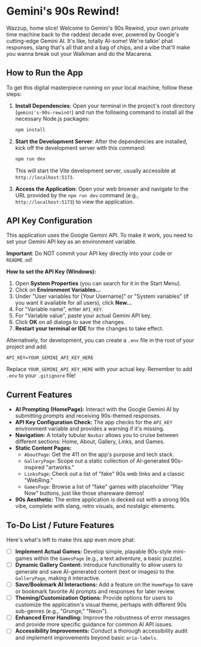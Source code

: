 # Gemini's 90s Rewind!

Wazzup, home slice! Welcome to Gemini's 90s Rewind, your own private time machine back to the raddest decade ever, powered by Google's cutting-edge Gemini AI. It's like, totally AI-some! We're talkin' phat responses, slang that's all that and a bag of chips, and a vibe that'll make you wanna break out your Walkman and do the Macarena.

## How to Run the App

To get this digital masterpiece running on your local machine, follow these steps:

1.  **Install Dependencies**:
    Open your terminal in the project's root directory (`gemini's-90s-rewind!`) and run the following command to install all the necessary Node.js packages:
    ```bash
    npm install
    ```

2.  **Start the Development Server**:
    After the dependencies are installed, kick off the development server with this command:
    ```bash
    npm run dev
    ```
    This will start the Vite development server, usually accessible at `http://localhost:5173`.

3.  **Access the Application**:
    Open your web browser and navigate to the URL provided by the `npm run dev` command (e.g., `http://localhost:5173`) to view the application.

## API Key Configuration

This application uses the Google Gemini API. To make it work, you need to set your Gemini API key as an environment variable.

**Important**: Do NOT commit your API key directly into your code or `README.md`!

**How to set the API Key (Windows):**

1.  Open **System Properties** (you can search for it in the Start Menu).
2.  Click on **Environment Variables...**
3.  Under "User variables for \[Your Username]" or "System variables" (if you want it available for all users), click **New...**
4.  For "Variable name", enter `API_KEY`.
5.  For "Variable value", paste your actual Gemini API key.
6.  Click **OK** on all dialogs to save the changes.
7.  **Restart your terminal or IDE** for the changes to take effect.

Alternatively, for development, you can create a `.env` file in the root of your project and add:
```
API_KEY=YOUR_GEMINI_API_KEY_HERE
```
Replace `YOUR_GEMINI_API_KEY_HERE` with your actual key. Remember to add `.env` to your `.gitignore` file!

## Current Features

*   **AI Prompting (HomePage):** Interact with the Google Gemini AI by submitting prompts and receiving 90s-themed responses.
*   **API Key Configuration Check:** The app checks for the `API_KEY` environment variable and provides a warning if it's missing.
*   **Navigation:** A totally tubular `Navbar` allows you to cruise between different sections: Home, About, Gallery, Links, and Games.
*   **Static Content Pages:**
    *   `AboutPage`: Get the 411 on the app's purpose and tech stack.
    *   `GalleryPage`: Scope out a static collection of AI-generated 90s-inspired "artworks."
    *   `LinksPage`: Check out a list of "fake" 90s web links and a classic "WebRing."
    *   `GamesPage`: Browse a list of "fake" games with placeholder "Play Now" buttons, just like those shareware demos!
*   **90s Aesthetic:** The entire application is decked out with a strong 90s vibe, complete with slang, retro visuals, and nostalgic elements.

## To-Do List / Future Features

Here's what's left to make this app even more phat:

*   [ ] **Implement Actual Games:** Develop simple, playable 90s-style mini-games within the `GamesPage` (e.g., a text adventure, a basic puzzle).
*   [ ] **Dynamic Gallery Content:** Introduce functionality to allow users to generate and save AI-generated content (text or images) to the `GalleryPage`, making it interactive.
*   [ ] **Save/Bookmark AI Interactions:** Add a feature on the `HomePage` to save or bookmark favorite AI prompts and responses for later review.
*   [ ] **Theming/Customization Options:** Provide options for users to customize the application's visual theme, perhaps with different 90s sub-genres (e.g., "Grunge," "Neon").
*   [ ] **Enhanced Error Handling:** Improve the robustness of error messages and provide more specific guidance for common AI API issues.
*   [ ] **Accessibility Improvements:** Conduct a thorough accessibility audit and implement improvements beyond basic `aria-labels`.
